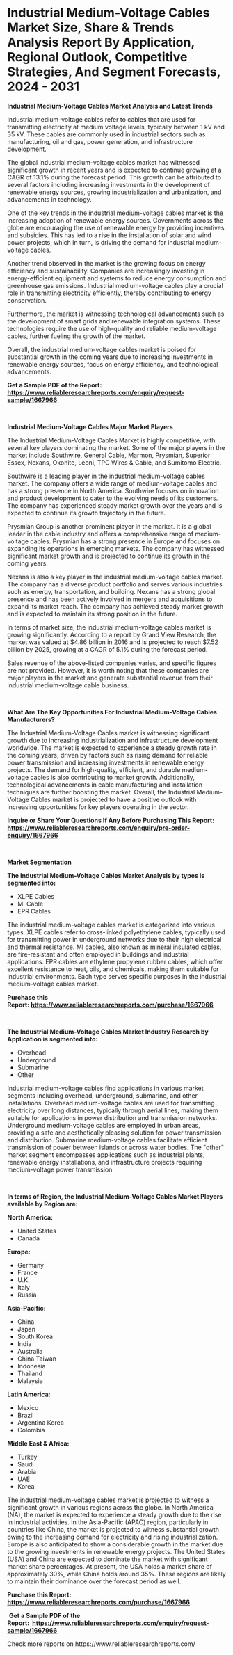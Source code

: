 <p><h1>Industrial Medium-Voltage Cables Market Size, Share & Trends Analysis Report By Application, Regional Outlook, Competitive Strategies, And Segment Forecasts, 2024 - 2031</h1></p><p><strong>Industrial Medium-Voltage Cables Market Analysis and Latest Trends</strong></p>
<p><p>Industrial medium-voltage cables refer to cables that are used for transmitting electricity at medium voltage levels, typically between 1 kV and 35 kV. These cables are commonly used in industrial sectors such as manufacturing, oil and gas, power generation, and infrastructure development.</p><p>The global industrial medium-voltage cables market has witnessed significant growth in recent years and is expected to continue growing at a CAGR of 13.1% during the forecast period. This growth can be attributed to several factors including increasing investments in the development of renewable energy sources, growing industrialization and urbanization, and advancements in technology.</p><p>One of the key trends in the industrial medium-voltage cables market is the increasing adoption of renewable energy sources. Governments across the globe are encouraging the use of renewable energy by providing incentives and subsidies. This has led to a rise in the installation of solar and wind power projects, which in turn, is driving the demand for industrial medium-voltage cables.</p><p>Another trend observed in the market is the growing focus on energy efficiency and sustainability. Companies are increasingly investing in energy-efficient equipment and systems to reduce energy consumption and greenhouse gas emissions. Industrial medium-voltage cables play a crucial role in transmitting electricity efficiently, thereby contributing to energy conservation.</p><p>Furthermore, the market is witnessing technological advancements such as the development of smart grids and renewable integration systems. These technologies require the use of high-quality and reliable medium-voltage cables, further fueling the growth of the market.</p><p>Overall, the industrial medium-voltage cables market is poised for substantial growth in the coming years due to increasing investments in renewable energy sources, focus on energy efficiency, and technological advancements.</p></p>
<p><strong>Get a Sample PDF of the Report:&nbsp; <a href="https://www.reliableresearchreports.com/enquiry/request-sample/1667966">https://www.reliableresearchreports.com/enquiry/request-sample/1667966</a></strong></p>
<p>&nbsp;</p>
<p><strong>Industrial Medium-Voltage Cables Major Market Players</strong></p>
<p><p>The Industrial Medium-Voltage Cables Market is highly competitive, with several key players dominating the market. Some of the major players in the market include Southwire, General Cable, Marmon, Prysmian, Superior Essex, Nexans, Okonite, Leoni, TPC Wires & Cable, and Sumitomo Electric.</p><p>Southwire is a leading player in the industrial medium-voltage cables market. The company offers a wide range of medium-voltage cables and has a strong presence in North America. Southwire focuses on innovation and product development to cater to the evolving needs of its customers. The company has experienced steady market growth over the years and is expected to continue its growth trajectory in the future.</p><p>Prysmian Group is another prominent player in the market. It is a global leader in the cable industry and offers a comprehensive range of medium-voltage cables. Prysmian has a strong presence in Europe and focuses on expanding its operations in emerging markets. The company has witnessed significant market growth and is projected to continue its growth in the coming years.</p><p>Nexans is also a key player in the industrial medium-voltage cables market. The company has a diverse product portfolio and serves various industries such as energy, transportation, and building. Nexans has a strong global presence and has been actively involved in mergers and acquisitions to expand its market reach. The company has achieved steady market growth and is expected to maintain its strong position in the future.</p><p>In terms of market size, the industrial medium-voltage cables market is growing significantly. According to a report by Grand View Research, the market was valued at $4.86 billion in 2016 and is projected to reach $7.52 billion by 2025, growing at a CAGR of 5.1% during the forecast period.</p><p>Sales revenue of the above-listed companies varies, and specific figures are not provided. However, it is worth noting that these companies are major players in the market and generate substantial revenue from their industrial medium-voltage cable business.</p></p>
<p>&nbsp;</p>
<p><strong>What Are The Key Opportunities For Industrial Medium-Voltage Cables Manufacturers?</strong></p>
<p><p>The Industrial Medium-Voltage Cables market is witnessing significant growth due to increasing industrialization and infrastructure development worldwide. The market is expected to experience a steady growth rate in the coming years, driven by factors such as rising demand for reliable power transmission and increasing investments in renewable energy projects. The demand for high-quality, efficient, and durable medium-voltage cables is also contributing to market growth. Additionally, technological advancements in cable manufacturing and installation techniques are further boosting the market. Overall, the Industrial Medium-Voltage Cables market is projected to have a positive outlook with increasing opportunities for key players operating in the sector.</p></p>
<p><strong>Inquire or Share Your Questions If Any Before Purchasing This Report: <a href="https://www.reliableresearchreports.com/enquiry/pre-order-enquiry/1667966">https://www.reliableresearchreports.com/enquiry/pre-order-enquiry/1667966</a></strong></p>
<p>&nbsp;</p>
<p><strong>Market Segmentation</strong></p>
<p><strong>The Industrial Medium-Voltage Cables Market Analysis by types is segmented into:</strong></p>
<p><ul><li>XLPE Cables</li><li>MI Cable</li><li>EPR Cables</li></ul></p>
<p><p>The industrial medium-voltage cables market is categorized into various types. XLPE cables refer to cross-linked polyethylene cables, typically used for transmitting power in underground networks due to their high electrical and thermal resistance. MI cables, also known as mineral insulated cables, are fire-resistant and often employed in buildings and industrial applications. EPR cables are ethylene propylene rubber cables, which offer excellent resistance to heat, oils, and chemicals, making them suitable for industrial environments. Each type serves specific purposes in the industrial medium-voltage cables market.</p></p>
<p><strong>Purchase this Report:&nbsp;<a href="https://www.reliableresearchreports.com/purchase/1667966">https://www.reliableresearchreports.com/purchase/1667966</a></strong></p>
<p>&nbsp;</p>
<p><strong>The Industrial Medium-Voltage Cables Market Industry Research by Application is segmented into:</strong></p>
<p><ul><li>Overhead</li><li>Underground</li><li>Submarine</li><li>Other</li></ul></p>
<p><p>Industrial medium-voltage cables find applications in various market segments including overhead, underground, submarine, and other installations. Overhead medium-voltage cables are used for transmitting electricity over long distances, typically through aerial lines, making them suitable for applications in power distribution and transmission networks. Underground medium-voltage cables are employed in urban areas, providing a safe and aesthetically pleasing solution for power transmission and distribution. Submarine medium-voltage cables facilitate efficient transmission of power between islands or across water bodies. The "other" market segment encompasses applications such as industrial plants, renewable energy installations, and infrastructure projects requiring medium-voltage power transmission.</p></p>
<p>&nbsp;</p>
<p><strong>In terms of Region, the Industrial Medium-Voltage Cables Market Players available by Region are:</strong></p>
<p>
    <p> <strong> North America: </strong>
        <ul>
            <li>United States</li>
            <li>Canada</li>
        </ul>
        </p> 
    <p> <strong> Europe: </strong>
        <ul>
            <li>Germany</li>
            <li>France</li>
            <li>U.K.</li>
            <li>Italy</li>
            <li>Russia</li>
        </ul>
        </p> 
    <p> <strong> Asia-Pacific: </strong>
        <ul>
            <li>China</li>
            <li>Japan</li>
            <li>South Korea</li>
            <li>India</li>
            <li>Australia</li>
            <li>China Taiwan</li>
            <li>Indonesia</li>
            <li>Thailand</li>
            <li>Malaysia</li>
        </ul>
        </p> 
    <p> <strong> Latin America: </strong>
        <ul>
            <li>Mexico</li>
            <li>Brazil</li>
            <li>Argentina Korea</li>
            <li>Colombia</li>
        </ul>
        </p> 
    <p> <strong> Middle East & Africa: </strong>
        <ul>
            <li>Turkey</li>
            <li>Saudi</li>
            <li>Arabia</li>
            <li>UAE</li>
            <li>Korea</li>
        </ul>
    </p>
    </p>
<p><p>The industrial medium-voltage cables market is projected to witness a significant growth in various regions across the globe. In North America (NA), the market is expected to experience a steady growth due to the rise in industrial activities. In the Asia-Pacific (APAC) region, particularly in countries like China, the market is projected to witness substantial growth owing to the increasing demand for electricity and rising industrialization. Europe is also anticipated to show a considerable growth in the market due to the growing investments in renewable energy projects. The United States (USA) and China are expected to dominate the market with significant market share percentages. At present, the USA holds a market share of approximately 30%, while China holds around 35%. These regions are likely to maintain their dominance over the forecast period as well.</p></p>
<p><strong>Purchase this Report: <a href="https://www.reliableresearchreports.com/purchase/1667966">https://www.reliableresearchreports.com/purchase/1667966</a></strong></p>
<p>&nbsp;<strong>Get a Sample PDF of the Report:&nbsp;&nbsp;<a href="https://www.reliableresearchreports.com/enquiry/request-sample/1667966">https://www.reliableresearchreports.com/enquiry/request-sample/1667966</a></strong></p>
<p><strong></strong></p>
<p>Check more reports on https://www.reliableresearchreports.com/</p>